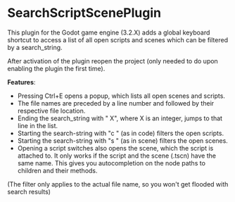 # SearchScriptScenePlugin

This plugin for the Godot game engine (3.2.X) adds a global keyboard shortcut to access a list of all open scripts and scenes which can be filtered by a search_string.

After activation of the plugin reopen the project (only needed to do upon enabling the plugin the first time).


**Features**:

- Pressing Ctrl+E opens a popup, which lists all open scenes and scripts.
- The file names are preceded by a line number and followed by their respective file location.
- Ending the search_string with \" X\", where X is an integer, jumps to that line in the list.
- Starting the search-string with \"c \" (as in code) filters the open scripts.
- Starting the search-string with \"s \" (as in scene) filters the open scenes.
- Opening a script switches also opens the scene, which the script is attached to. It only works if the script and the scene (.tscn) have the same name. This gives you autocompletion on the node paths to children and their methods.

(The filter only applies to the actual file name, so you won't get flooded with search results)
